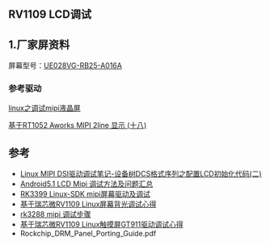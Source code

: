 ## RV1109 LCD调试

## 1.厂家屏资料



屏幕型号：[UE028VG-RB25-A016A](http://www.chinasunyee.com/product/28cunyejingxianshipi.html)

### 参考驱动

[linux之调试mipi液晶屏](https://blog.csdn.net/professionalmcu/article/details/121730000)

[基于RT1052 Aworks MIPI 2line 显示 (十八)](http://t.zoukankan.com/lianghong881018-p-15169488.html)

## 参考

- [Linux MIPI DSI驱动调试笔记-设备树DCS格式序列之配置LCD初始化代码(二)](https://cloud.tencent.com/developer/article/1867376)
- [Android5.1 LCD Mipi 调试方法及问题汇总](https://blog.csdn.net/dearsq/article/details/52354593)
- [RK3399 Linux-SDK mipi屏幕驱动及调试](https://blog.csdn.net/sunqinglin4826/article/details/104848529)
- [基于瑞芯微RV1109 Linux屏幕背光调试心得](https://cloud.tencent.com/developer/article/1878544)
- [rk3288 mipi 调试步骤](https://blog.csdn.net/weixin_42399752/article/details/101108550)
- [基于瑞芯微RV1109 Linux触摸屏GT911驱动调试心得](https://cloud.tencent.com/developer/article/1867378)
- Rockchip_DRM_Panel_Porting_Guide.pdf

